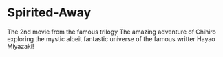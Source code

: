 # Spirited-Away
The 2nd movie from the famous trilogy
The amazing adventure of Chihiro exploring the mystic albeit fantastic universe of the famous writter Hayao Miyazaki! 
